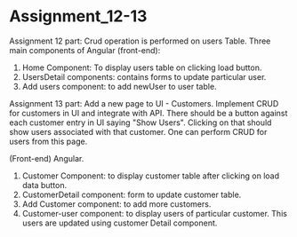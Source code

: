 # Assignment_12-13
Assignment 12 part:
Crud operation is performed on users Table.
Three main components of Angular (front-end):
1) Home Component: To display users table on clicking load button.
2) UsersDetail components: contains forms to update particular user.
3) Add users component: to add newUser to user table.

Assignment 13 part:
Add a new page to UI - Customers. Implement CRUD
for customers in UI and integrate with API. There should
be a button against each customer entry in UI saying
"Show Users". Clicking on that should show users
associated with that customer. One can perform CRUD
for users from this page.

(Front-end) Angular.
1) Customer Component: to display customer table after clicking on load data button.
2) CustomerDetail component: form to update customer table.
3) Add Customer component: to add more customers.
4) Customer-user component: to display users of particular customer.
This users are updated using customer Detail component.


